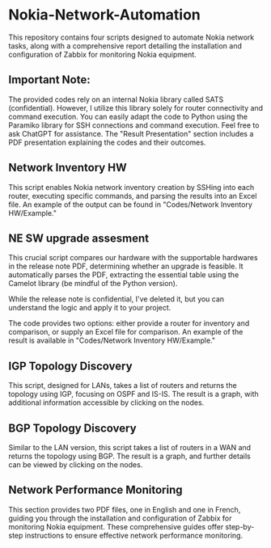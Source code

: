 # Nokia-Network-Automation
This repository contains four scripts designed to automate Nokia network tasks, along with a comprehensive report detailing the installation and configuration of Zabbix for monitoring Nokia equipment.

## Important Note: 
The provided codes rely on an internal Nokia library called SATS (confidential). However, I utilize this library solely for router connectivity and command execution. You can easily adapt the code to Python using the Paramiko library for SSH connections and command execution. Feel free to ask ChatGPT for assistance. The "Result Presentation" section includes a PDF presentation explaining the codes and their outcomes.

## Network Inventory HW
This script enables Nokia network inventory creation by SSHing into each router, executing specific commands, and parsing the results into an Excel file. An example of the output can be found in "Codes/Network Inventory HW/Example."

## NE SW upgrade assesment
This crucial script compares our hardware with the supportable hardwares in the release note PDF, determining whether an upgrade is feasible. It automatically parses the PDF, extracting the essential table using the Camelot library (be mindful of the Python version).

While the release note is confidential, I've deleted it, but you can understand the logic and apply it to your project. 

The code provides two options: either provide a router for inventory and comparison, or supply an Excel file for comparison. An example of the result is available in "Codes/Network Inventory HW/Example."

## IGP Topology Discovery
This script, designed for LANs, takes a list of routers and returns the topology using IGP, focusing on OSPF and IS-IS. The result is a graph, with additional information accessible by clicking on the nodes.

## BGP Topology Discovery
Similar to the LAN version, this script takes a list of routers in a WAN and returns the topology using BGP. The result is a graph, and further details can be viewed by clicking on the nodes.

## Network Performance Monitoring 
This section provides two PDF files, one in English and one in French, guiding you through the installation and configuration of Zabbix for monitoring Nokia equipment. These comprehensive guides offer step-by-step instructions to ensure effective network performance monitoring.
















